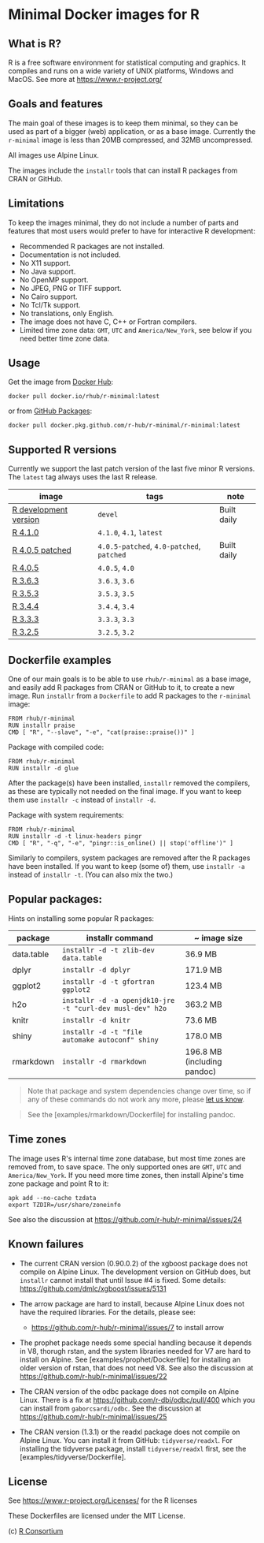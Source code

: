 
# Minimal Docker images for R

## What is R?

R is a free software environment for statistical computing and graphics.
It compiles and runs on a wide variety of UNIX platforms, Windows and
MacOS. See more at https://www.r-project.org/

## Goals and features

The main goal of these images is to keep them minimal, so they can be used
as part of a bigger (web) application, or as a base image. Currently the
`r-minimal` image is less than 20MB compressed, and 32MB uncompressed.

All images use Alpine Linux.

The images include the `installr` tools that can install R packages from
CRAN or GitHub.

## Limitations

To keep the images minimal, they do not include a number of parts and
features that most users would prefer to have for interactive R
development:

* Recommended R packages are not installed.
* Documentation is not included.
* No X11 support.
* No Java support.
* No OpenMP support.
* No JPEG, PNG or TIFF support.
* No Cairo support.
* No Tcl/Tk support.
* No translations, only English.
* The image does not have C, C++ or Fortran compilers.
* Limited time zone data: `GMT`, `UTC` and `America/New_York`, see
  below if you need better time zone data.

## Usage

Get the image from
[Docker Hub](https://hub.docker.com/repository/docker/rhub/r-minimal):

```
docker pull docker.io/rhub/r-minimal:latest
```

or from [GitHub Packages](https://github.com/r-hub/r-minimal/packages/92808?version=latest):

```
docker pull docker.pkg.github.com/r-hub/r-minimal/r-minimal:latest
```

## Supported R versions

Currently we support the last patch version of the last five minor R
versions. The `latest` tag always uses the last R release.

image  | tags   | note
------ | ------ | ----
[R development version](https://github.com/r-hub/r-minimal/packages/92808?version=devel)  | `devel` | Built daily
[R 4.1.0](https://github.com/r-hub/r-minimal/packages/92808?version=4.1.0)  | `4.1.0`, `4.1`, `latest` |
[R 4.0.5 patched](https://github.com/r-hub/r-minimal/packages/92808?version=patched)  | `4.0.5-patched`, `4.0-patched`, `patched` | Built daily
[R 4.0.5](https://github.com/r-hub/r-minimal/packages/92808?version=4.0.5)  | `4.0.5`, `4.0` |
[R 3.6.3](https://github.com/r-hub/r-minimal/packages/92808?version=3.6.3)  | `3.6.3`, `3.6` |
[R 3.5.3](https://github.com/r-hub/r-minimal/packages/92808?version=3.5.3)  | `3.5.3`, `3.5` |
[R 3.4.4](https://github.com/r-hub/r-minimal/packages/92808?version=3.4.4)  | `3.4.4`, `3.4` |
[R 3.3.3](https://github.com/r-hub/r-minimal/packages/92808?version=3.3.3)  | `3.3.3`, `3.3` |
[R 3.2.5](https://github.com/r-hub/r-minimal/packages/92808?version=3.2.5)  | `3.2.5`, `3.2` |

## Dockerfile examples

One of our main goals is to be able to use `rhub/r-minimal` as a base
image, and easily add R packages from CRAN or GitHub to it, to create a
new image. Run `installr` from a `Dockerfile` to add R packages to
the `r-minimal` image:

```
FROM rhub/r-minimal
RUN installr praise
CMD [ "R", "--slave", "-e", "cat(praise::praise())" ]
```

Package with compiled code:

```
FROM rhub/r-minimal
RUN installr -d glue
```

After the package(s) have been installed, `installr` removed the compilers,
as these are typically not needed on the final image. If you want to keep
them use `installr -c` instead of `installr -d`.

Package with system requirements:

```
FROM rhub/r-minimal
RUN installr -d -t linux-headers pingr
CMD [ "R", "-q", "-e", "pingr::is_online() || stop('offline')" ]
```

Similarly to compilers, system packages are removed after the R packages
have been installed. If you want to keep (some of) them, use `installr -a`
instead of `installr -t`. (You can also mix the two.)

## Popular packages:

Hints on installing some popular R packages:

package         | installr command                                          | ~ image size
--------------- | --------------------------------------------------------- | -------------
data.table      | `installr -d -t zlib-dev data.table`                      |  36.9 MB
dplyr           | `installr -d dplyr`                                       | 171.9 MB
ggplot2         | `installr -d -t gfortran ggplot2`                         | 123.4 MB
h2o             | `installr -d -a openjdk10-jre -t "curl-dev musl-dev" h2o` | 363.2 MB
knitr           | `installr -d knitr`                                       |  73.6 MB
shiny           | `installr -d -t "file automake autoconf" shiny`           | 178.0 MB
rmarkdown       | `installr -d rmarkdown`                                   | 196.8 MB (including pandoc)

> Note that package and system dependencies change over time, so if any
> of these commands do not work any more, please
> [let us know](https://github.com/r-hub/r-minimal).

> See the [examples/rmarkdown/Dockerfile] for installing pandoc.

## Time zones

The image uses R's internal time zone database, but most time zones are
removed from, to save space. The only supported ones are `GMT`, `UTC` and
`America/New_York`. If you need more time zones, then install Alpine's
time zone package and point R to it:
```
apk add --no-cache tzdata
export TZDIR=/usr/share/zoneinfo
```

See also the discussion at https://github.com/r-hub/r-minimal/issues/24

## Known failures

* The current CRAN version (0.90.0.2) of the xgboost package does not
  compile on Alpine Linux. The development version on GitHub does,
  but `installr` cannot install that until Issue #4 is fixed. Some
  details:
  https://github.com/dmlc/xgboost/issues/5131

* The arrow package are hard to install, because Alpine Linux does 
  not have the required libraries. For the details, please see:
  - https://github.com/r-hub/r-minimal/issues/7 to install arrow

* The prophet package needs some special handling because it depends
  in V8, thorugh rstan, and the system libraries needed for V7 are
  hard to install on Alpine. See [examples/prophet/Dockerfile] for
  installing an older version of rstan, that does not need V8. See also the
  discussion at https://github.com/r-hub/r-minimal/issues/22

* The CRAN version of the odbc package does not compile on Alpine Linux.
  There is a fix at https://github.com/r-dbi/odbc/pull/400 which you
  can install from `gaborcsardi/odbc`. See the discussion at
  https://github.com/r-hub/r-minimal/issues/25

* The CRAN version (1.3.1) or the readxl package does not compile on
  Alpine Linux. You can install it from GitHub: `tidyverse/readxl`.
  For installing the tidyverse package, install `tidyverse/readxl` first,
  see the [examples/tidyverse/Dockerfile].

## License

See https://www.r-project.org/Licenses/ for the R licenses

These Dockerfiles are licensed under the MIT License.

(c) [R Consortium](https://github.com/rconsortium)
